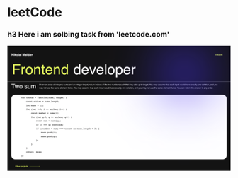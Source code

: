 # leetCode
### h3 Here i am solbing task from 'leetcode.com'
![alt text](01_Two_Sum/assets/example.png)
